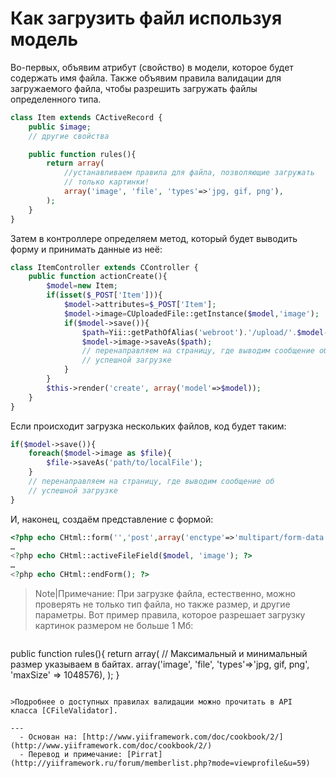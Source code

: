Как загрузить файл используя модель
===================================

Во-первых, объявим атрибут (свойство) в модели, которое будет содержать имя
файла. Также объявим правила валидации для загружаемого файла, чтобы разрешить
загружать файлы определенного типа.

```php
class Item extends CActiveRecord {
    public $image;
    // другие свойства

    public function rules(){
        return array(
            //устанавливаем правила для файла, позволяющие загружать
            // только картинки!
            array('image', 'file', 'types'=>'jpg, gif, png'),
        );
    }
}
```

Затем в контроллере определяем метод, который будет выводить форму
и принимать данные из неё:
```php
class ItemController extends CController {
    public function actionCreate(){
        $model=new Item;
        if(isset($_POST['Item'])){
            $model->attributes=$_POST['Item'];
            $model->image=CUploadedFile::getInstance($model,'image');
            if($model->save()){
                $path=Yii::getPathOfAlias('webroot').'/upload/'.$model->image->getName();
                $model->image->saveAs($path);
                // перенаправляем на страницу, где выводим сообщение об
				// успешной загрузке
            }
        }
        $this->render('create', array('model'=>$model));
    }
}
```

Если происходит загрузка нескольких файлов, код будет таким:
```php
if($model->save()){
    foreach($model->image as $file){
        $file->saveAs('path/to/localFile');
    }
    // перенаправляем на страницу, где выводим сообщение об
    // успешной загрузке
}
```

И, наконец, создаём представление с формой:

```php
<?php echo CHtml::form('','post',array('enctype'=>'multipart/form-data')); ?>
…
<?php echo CHtml::activeFileField($model, 'image'); ?>
…
<?php echo CHtml::endForm(); ?>
```

> Note|Примечание: При загрузке файла, естественно, можно проверять не только тип файла, но также
размер, и другие параметры. Вот пример правила, которое разрешает загрузку
картинок размером не больше 1 Мб:

>```php
public function rules(){
    return array(
        // Максимальный и минимальный размер указываем в байтах.
        array('image', 'file', 'types'=>'jpg, gif, png', 'maxSize' => 1048576),
    );
}
```

>Подробнее о доступных правилах валидации можно прочитать в API
класса [CFileValidator].

---
  - Основан на: [http://www.yiiframework.com/doc/cookbook/2/](http://www.yiiframework.com/doc/cookbook/2/)
  - Перевод и примечание: [Pirrat](http://yiiframework.ru/forum/memberlist.php?mode=viewprofile&u=59)
